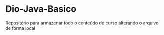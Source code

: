 # Dio-Java-Basico
Repositório para armazenar todo o conteúdo do curso
alterando o arquivo de forma local
